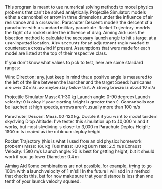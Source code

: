 This program is meant to use numerical solving methods to model physics problems that can't be solved analytically. 
Projectile Simulator: models either a cannonball or arrow in three dimensions under the influence of air resistance and a crosswind. 
Parachuter Descent: models the descent of a parachuter with a standard military parachute.
Rocket Trajectory: models the flight of a rocket under the influence of drag.
Aiming Aid: uses the bisection method to calculate the necessary launch angle to hit a target at a user-inputted location. Also accounts for an adjustment angle needed to counteract a crosswind if present.
Assumptions that were made for each model are listed at the top of their respective class.

If you don't know what values to pick to test, here are some standard ranges:

Wind
Direction: any, just keep in mind that a positive angle is measured to the left of the line between the launcher and the target
Speed: hurricanes are over 32 m/s, so maybe stay below that. A strong breeze is about 10 m/s

Projectile Simulator
Mass: 0.1-30 kg
Launch angle: 0-90 degrees
Launch velocity: 0 is okay if your starting height is greater than 0. Cannonballs can be lauched at high speeds, arrows aren't usually more than 100 m/s

Parachuter Descent
Mass: 60-120 kg. Double it if you want to model tandem skydiving
Drop Altitude: I've tested this simulation up to 40,000 m and it works, but most skydiving is closer to 3,000 m
Parachute Deploy Height: 1500 m is treated as the minimum deploy height

Rocket Trajectory (this is what I used from an old physics homework problem)
Mass: 180 kg
Fuel mass: 130 kg
Burn rate: 2.5 m/s
Exhaust Velocity: 1500 m/s
Launch angle: 90 is best for getting height, but it should work if you go lower
Diameter: 0.4 m

Aiming Aid
Some combinations are not possible, for example, trying to go 100m with a launch velocity of 1 m/s!!!
In the future I will add in a method that checks this, but for now make sure that your distance is less than one tenth of your launch velocity squared.
